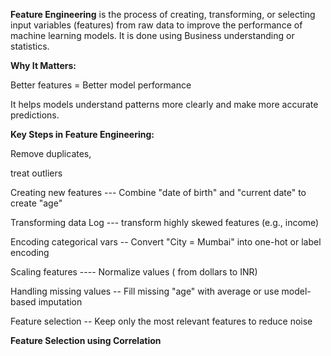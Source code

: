 **Feature Engineering** is the process of creating, transforming, or selecting input variables (features) from raw data to improve the performance of machine learning models.
It is done using Business understanding or statistics.

**Why It Matters:**

Better features = Better model performance 

It helps models understand patterns more clearly and make more accurate predictions.

**Key Steps in Feature Engineering:**

Remove duplicates, 

treat outliers

Creating new features   ---	Combine "date of birth" and "current date" to create "age"

Transforming data	Log   ---  transform highly skewed features (e.g., income)

Encoding categorical vars  --  	Convert "City = Mumbai" into one-hot or label encoding

Scaling features	----   Normalize values ( from dollars to INR)

Handling missing values	--   Fill missing "age" with average or use model-based imputation

Feature selection	--  Keep only the most relevant features to reduce noise

**Feature Selection using Correlation**

